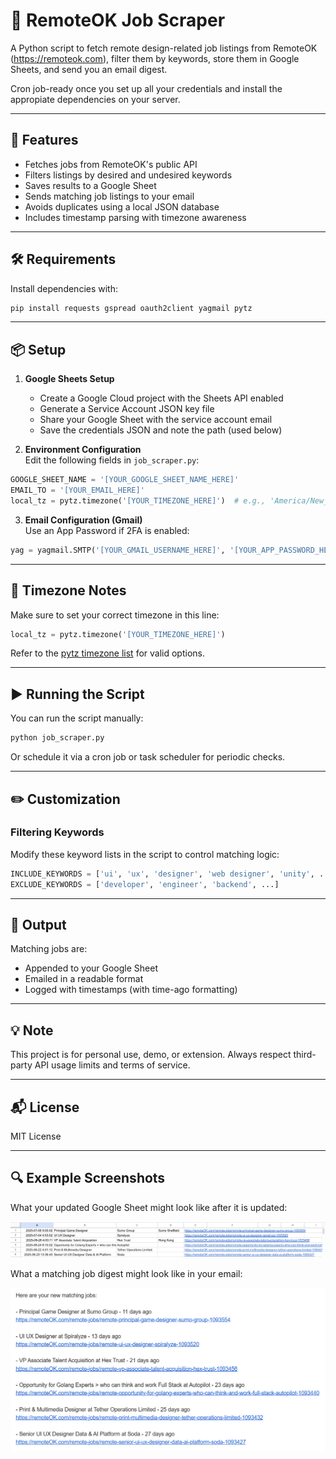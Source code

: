 
# 📄 RemoteOK Job Scraper

A Python script to fetch remote design-related job listings from RemoteOK (https://remoteok.com), filter them by keywords, store them in Google Sheets, and send you an email digest.

Cron job-ready once you set up all your credentials and install the appropiate dependencies on your server.

---

## 🚀 Features

- Fetches jobs from RemoteOK's public API
- Filters listings by desired and undesired keywords
- Saves results to a Google Sheet
- Sends matching job listings to your email
- Avoids duplicates using a local JSON database
- Includes timestamp parsing with timezone awareness

---

## 🛠 Requirements

Install dependencies with:

```bash
pip install requests gspread oauth2client yagmail pytz
```

---

## 📦 Setup

1. **Google Sheets Setup**  
   - Create a Google Cloud project with the Sheets API enabled  
   - Generate a Service Account JSON key file  
   - Share your Google Sheet with the service account email  
   - Save the credentials JSON and note the path (used below)

2. **Environment Configuration**  
   Edit the following fields in `job_scraper.py`:

```python
GOOGLE_SHEET_NAME = '[YOUR_GOOGLE_SHEET_NAME_HERE]'
EMAIL_TO = '[YOUR_EMAIL_HERE]'
local_tz = pytz.timezone('[YOUR_TIMEZONE_HERE]')  # e.g., 'America/New_York'
```

3. **Email Configuration (Gmail)**  
   Use an App Password if 2FA is enabled:

```python
yag = yagmail.SMTP('[YOUR_GMAIL_USERNAME_HERE]', '[YOUR_APP_PASSWORD_HERE]')
```

---

## 📅 Timezone Notes

Make sure to set your correct timezone in this line:

```python
local_tz = pytz.timezone('[YOUR_TIMEZONE_HERE]')
```

Refer to the [pytz timezone list](https://en.wikipedia.org/wiki/List_of_tz_database_time_zones) for valid options.

---

## ▶️ Running the Script

You can run the script manually:

```bash
python job_scraper.py
```

Or schedule it via a cron job or task scheduler for periodic checks.

---

## ✏️ Customization

### Filtering Keywords
Modify these keyword lists in the script to control matching logic:

```python
INCLUDE_KEYWORDS = ['ui', 'ux', 'designer', 'web designer', 'unity', ...]
EXCLUDE_KEYWORDS = ['developer', 'engineer', 'backend', ...]
```

---

## 📁 Output

Matching jobs are:
- Appended to your Google Sheet
- Emailed in a readable format
- Logged with timestamps (with time-ago formatting)

---

## 💡 Note

This project is for personal use, demo, or extension. Always respect third-party API usage limits and terms of service.

---

## 📬 License

MIT License

---

## 🔍 Example Screenshots

What your updated Google Sheet might look like after it is updated:

![Sample Google Sheet Screenshot](example_images/updated_google_sheet.png)


What a matching job digest might look like in your email:

![Sample Email Screenshot](example_images/email_output_example.png)